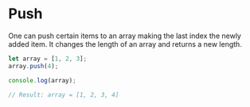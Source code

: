 # Push

One can push certain items to an array making the last index the newly added item. It changes the length of an array and returns a new length.

```javascript
let array = [1, 2, 3]; 
array.push(4); 

console.log(array); 

// Result: array = [1, 2, 3, 4]
```
